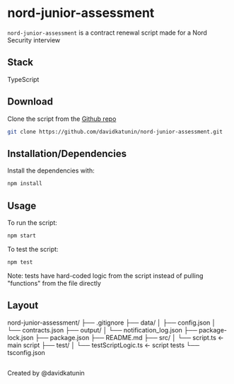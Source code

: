 # nord-junior-assessment

`nord-junior-assessment` is a contract renewal script made for a Nord Security interview

## Stack
TypeScript

## Download

Clone the script from the [Github repo](https://github.com/davidkatunin/nord-junior-assessment)

```bash
git clone https://github.com/davidkatunin/nord-junior-assessment.git
```

## Installation/Dependencies

Install the dependencies with:
```bash
npm install
```

## Usage

To run the script: 
```bash
npm start
```

To test the script: 
```bash
npm test
```

Note: tests have hard-coded logic from the script instead of pulling "functions" from the file directly

## Layout
nord-junior-assessment/
├── .gitignore
├── data/
│   ├── config.json
│   └── contracts.json
├── output/
│   └── notification_log.json
├── package-lock.json
├── package.json
├── README.md
├── src/
│   └── script.ts <- main script
├── test/
│   └── testScriptLogic.ts <- script tests
└── tsconfig.json

## 
Created by @davidkatunin